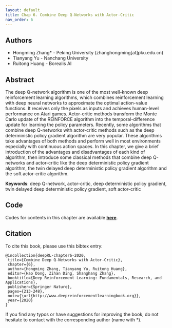 ```yaml
---
layout: default
title: Chap 6. Combine Deep Q-Networks with Actor-Critic
nav_order: 6
---
```


## Authors

- Hongming Zhang* - Peking University (zhanghongming[at]pku.edu.cn)
- Tianyang Yu - Nanchang University
- Ruitong Huang - Borealis AI

## Abstract

The deep Q-network algorithm is one of the most well-known deep reinforcement learning algorithms, which combines reinforcement learning with deep neural networks to approximate the optimal action-value functions. It receives only the pixels as inputs and achieves human-level performance on Atari games. Actor-critic methods transform the Monte Carlo update of the REINFORCE algorithm into the temporal-difference update for learning the policy parameters. Recently, some algorithms that combine deep Q-networks with actor-critic methods such as the deep deterministic policy gradient algorithm are very popular. These algorithms take advantages of both methods and perform well in most environments especially with continuous action spaces. In this chapter, we give a brief introduction of the advantages and disadvantages of each kind of algorithm, then introduce some classical methods that combine deep Q-networks and actor-critic like the deep deterministic policy gradient algorithm, the twin delayed deep deterministic policy gradient algorithm and the soft actor-critic algorithm.

**Keywords**: deep Q-network, actor-critic, deep deterministic policy gradient, twin delayed deep deterministic policy gradient, soft actor-critic

## Code 

Codes for contents in this chapter are available [**here**](https://github.com/tensorlayer/tensorlayer/tree/master/examples/reinforcement\_learning).

## Citation

To cite this book, please use this bibtex entry:

```
@incollection{deepRL-chapter6-2020,
 title={Combine Deep Q-Networks with Actor-Critic},
 chapter={6},
 author={Hongming Zhang, Tianyang Yu, Ruitong Huang},
 editor={Hao Dong, Zihan Ding, Shanghang Zhang},
 booktitle={Deep Reinforcement Learning: Fundamentals, Research, and Applications},
 publisher={Springer Nature},
 pages={213-248},
 note={\url{http://www.deepreinforcementlearningbook.org}},
 year={2020}
}
```





If you find any typos or have suggestions for improving the book, do not hesitate to contact with the corresponding author (name with *).